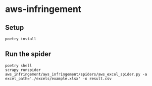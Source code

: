 # aws-infringement

## Setup

```shell
poetry install

```

## Run the spider

```
poetry shell
scrapy runspider aws_infringement/aws_infringement/spiders/aws_excel_spider.py -a excel_path='./excels/example.xlsx' -o result.csv
```
